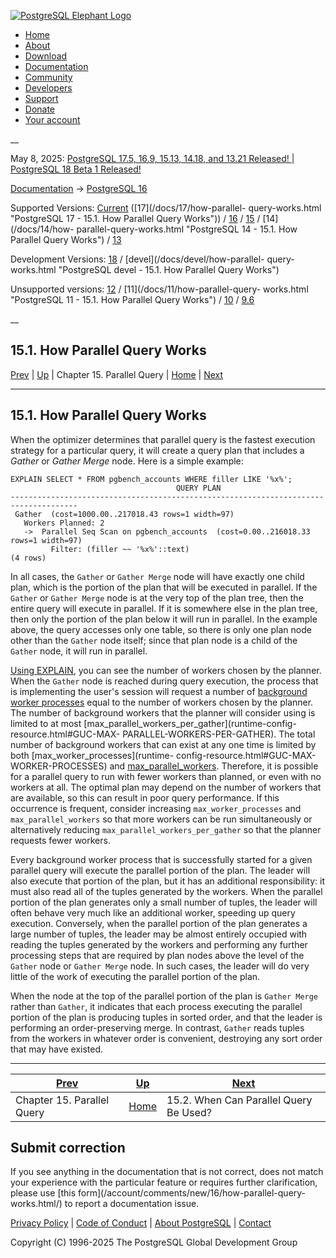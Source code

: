 [ ![PostgreSQL Elephant Logo](/media/img/about/press/elephant.png) ](/)

  * [Home](/ "Home")
  * [About](/about/ "About")
  * [Download](/download/ "Download")
  * [Documentation](/docs/ "Documentation")
  * [Community](/community/ "Community")
  * [Developers](/developer/ "Developers")
  * [Support](/support/ "Support")
  * [Donate](/about/donate/ "Donate")
  * [Your account](/account/ "Your account")

__

May 8, 2025: [ PostgreSQL 17.5, 16.9, 15.13, 14.18, and 13.21 Released! ](/about/news/postgresql-175-169-1513-1418-and-1321-released-3072/) | [ PostgreSQL 18 Beta 1 Released! ](/about/news/postgresql-18-beta-1-released-3070/)

[Documentation](/docs/ "Documentation") -> [PostgreSQL
16](/docs/16/index.html)

Supported Versions: [Current](/docs/current/how-parallel-query-works.html
"PostgreSQL 17 - 15.1. How Parallel Query Works") ([17](/docs/17/how-parallel-
query-works.html "PostgreSQL 17 - 15.1. How Parallel Query Works")) /
[16](/docs/16/how-parallel-query-works.html "PostgreSQL 16 - 15.1. How
Parallel Query Works") / [15](/docs/15/how-parallel-query-works.html
"PostgreSQL 15 - 15.1. How Parallel Query Works") / [14](/docs/14/how-
parallel-query-works.html "PostgreSQL 14 - 15.1. How Parallel Query Works") /
[13](/docs/13/how-parallel-query-works.html "PostgreSQL 13 - 15.1. How
Parallel Query Works")

Development Versions: [18](/docs/18/how-parallel-query-works.html "PostgreSQL
18 - 15.1. How Parallel Query Works") / [devel](/docs/devel/how-parallel-
query-works.html "PostgreSQL devel - 15.1. How Parallel Query Works")

Unsupported versions: [12](/docs/12/how-parallel-query-works.html "PostgreSQL
12 - 15.1. How Parallel Query Works") / [11](/docs/11/how-parallel-query-
works.html "PostgreSQL 11 - 15.1. How Parallel Query Works") /
[10](/docs/10/how-parallel-query-works.html "PostgreSQL 10 - 15.1. How
Parallel Query Works") / [9.6](/docs/9.6/how-parallel-query-works.html
"PostgreSQL 9.6 - 15.1. How Parallel Query Works")

__

15.1. How Parallel Query Works  
---  
[Prev](parallel-query.html "Chapter 15. Parallel Query")  | [Up](parallel-query.html "Chapter 15. Parallel Query") | Chapter 15. Parallel Query | [Home](index.html "PostgreSQL 16.9 Documentation") |  [Next](when-can-parallel-query-be-used.html "15.2. When Can Parallel Query Be Used?")  
  
* * *

## 15.1. How Parallel Query Works #

When the optimizer determines that parallel query is the fastest execution
strategy for a particular query, it will create a query plan that includes a
_Gather_ or _Gather Merge_ node. Here is a simple example:

    
    
    EXPLAIN SELECT * FROM pgbench_accounts WHERE filler LIKE '%x%';
                                         QUERY PLAN
    -------------------------------------------------------------------​------------------
     Gather  (cost=1000.00..217018.43 rows=1 width=97)
       Workers Planned: 2
       ->  Parallel Seq Scan on pgbench_accounts  (cost=0.00..216018.33 rows=1 width=97)
             Filter: (filler ~~ '%x%'::text)
    (4 rows)
    

In all cases, the `Gather` or `Gather Merge` node will have exactly one child
plan, which is the portion of the plan that will be executed in parallel. If
the `Gather` or `Gather Merge` node is at the very top of the plan tree, then
the entire query will execute in parallel. If it is somewhere else in the plan
tree, then only the portion of the plan below it will run in parallel. In the
example above, the query accesses only one table, so there is only one plan
node other than the `Gather` node itself; since that plan node is a child of
the `Gather` node, it will run in parallel.

[Using EXPLAIN](using-explain.html "14.1. Using EXPLAIN"), you can see the
number of workers chosen by the planner. When the `Gather` node is reached
during query execution, the process that is implementing the user's session
will request a number of [background worker processes](bgworker.html
"Chapter 48. Background Worker Processes") equal to the number of workers
chosen by the planner. The number of background workers that the planner will
consider using is limited to at most
[max_parallel_workers_per_gather](runtime-config-resource.html#GUC-MAX-
PARALLEL-WORKERS-PER-GATHER). The total number of background workers that can
exist at any one time is limited by both [max_worker_processes](runtime-
config-resource.html#GUC-MAX-WORKER-PROCESSES) and
[max_parallel_workers](runtime-config-resource.html#GUC-MAX-PARALLEL-WORKERS).
Therefore, it is possible for a parallel query to run with fewer workers than
planned, or even with no workers at all. The optimal plan may depend on the
number of workers that are available, so this can result in poor query
performance. If this occurrence is frequent, consider increasing
`max_worker_processes` and `max_parallel_workers` so that more workers can be
run simultaneously or alternatively reducing `max_parallel_workers_per_gather`
so that the planner requests fewer workers.

Every background worker process that is successfully started for a given
parallel query will execute the parallel portion of the plan. The leader will
also execute that portion of the plan, but it has an additional
responsibility: it must also read all of the tuples generated by the workers.
When the parallel portion of the plan generates only a small number of tuples,
the leader will often behave very much like an additional worker, speeding up
query execution. Conversely, when the parallel portion of the plan generates a
large number of tuples, the leader may be almost entirely occupied with
reading the tuples generated by the workers and performing any further
processing steps that are required by plan nodes above the level of the
`Gather` node or `Gather Merge` node. In such cases, the leader will do very
little of the work of executing the parallel portion of the plan.

When the node at the top of the parallel portion of the plan is `Gather Merge`
rather than `Gather`, it indicates that each process executing the parallel
portion of the plan is producing tuples in sorted order, and that the leader
is performing an order-preserving merge. In contrast, `Gather` reads tuples
from the workers in whatever order is convenient, destroying any sort order
that may have existed.

* * *

[Prev](parallel-query.html "Chapter 15. Parallel Query")  | [Up](parallel-query.html "Chapter 15. Parallel Query") |  [Next](when-can-parallel-query-be-used.html "15.2. When Can Parallel Query Be Used?")  
---|---|---  
Chapter 15. Parallel Query  | [Home](index.html "PostgreSQL 16.9 Documentation") |  15.2. When Can Parallel Query Be Used?  
  
## Submit correction

If you see anything in the documentation that is not correct, does not match
your experience with the particular feature or requires further clarification,
please use [this form](/account/comments/new/16/how-parallel-query-
works.html/) to report a documentation issue.

[Privacy Policy](/about/privacypolicy) | [Code of Conduct](/about/policies/coc/) | [About PostgreSQL](/about/) | [Contact](/about/contact/)  

Copyright (C) 1996-2025 The PostgreSQL Global Development Group

